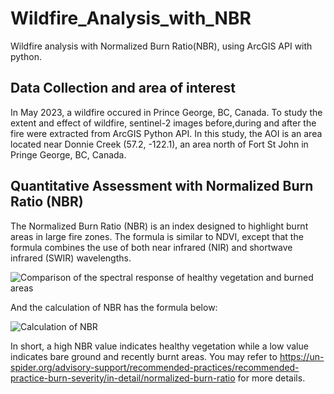 # Wildfire_Analysis_with_NBR
Wildfire analysis with Normalized Burn Ratio(NBR), using ArcGIS API with python.

## Data Collection and area of interest
In May 2023, a wildfire occured in Prince George, BC, Canada. To study the extent and effect of wildfire, sentinel-2 images before,during and after the fire were extracted from ArcGIS Python API. In this study, the AOI is an area located near Donnie Creek (57.2, -122.1), an area north of Fort St John in Pringe George, BC, Canada.

## Quantitative Assessment with Normalized Burn Ratio (NBR)
The Normalized Burn Ratio (NBR) is an index designed to highlight burnt areas in large fire zones. The formula is similar to NDVI, except that the formula combines the use of both near infrared (NIR) and shortwave infrared (SWIR) wavelengths.

![Comparison of the spectral response of healthy vegetation and burned areas](https://un-spider.org/sites/default/files/Spectral_responses.jpg)

And the calculation of NBR has the formula below:

![Calculation of NBR](https://un-spider.org/sites/default/files/NBR_formula.jpg)

In short, a high NBR value indicates healthy vegetation while a low value indicates bare ground and recently burnt areas. You may refer to https://un-spider.org/advisory-support/recommended-practices/recommended-practice-burn-severity/in-detail/normalized-burn-ratio for more details.
